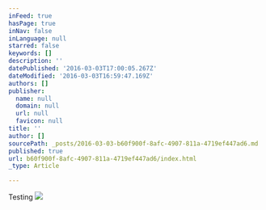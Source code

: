 ```yaml
---
inFeed: true
hasPage: true
inNav: false
inLanguage: null
starred: false
keywords: []
description: ''
datePublished: '2016-03-03T17:00:05.267Z'
dateModified: '2016-03-03T16:59:47.169Z'
authors: []
publisher:
  name: null
  domain: null
  url: null
  favicon: null
title: ''
author: []
sourcePath: _posts/2016-03-03-b60f900f-8afc-4907-811a-4719ef447ad6.md
published: true
url: b60f900f-8afc-4907-811a-4719ef447ad6/index.html
_type: Article

---
```

Testing
![](https://the-grid-user-content.s3-us-west-2.amazonaws.com/cb28049b-4113-4a14-94e4-69e7f836cbf0.jpg)